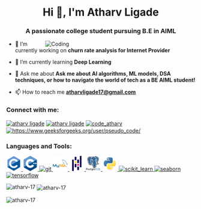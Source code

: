 <h1 align="center">Hi 👋, I'm Atharv Ligade</h1>
<h3 align="center">A passionate college student pursuing B.E in AIML</h3>
<img align="right" alt="Coding" width="400" src="https://raw.githubusercontent.com/SP-XD/SP-XD/main/images/dev-working_rounded.gif">

- 🔭 I’m currently working on **churn rate analysis for Internet Provider**

- 🌱 I’m currently learning **Deep Learning**

- 💬 Ask me about **Ask me about AI algorithms, ML models, DSA techniques, or how to navigate the world of tech as a BE AIML student!**

- 📫 How to reach me **atharvligade17@gmail.com**

<h3 align="left">Connect with me:</h3>
<p align="left">
<a href="https://linkedin.com/in/atharv ligade" target="blank"><img align="center" src="https://raw.githubusercontent.com/rahuldkjain/github-profile-readme-generator/master/src/images/icons/Social/linked-in-alt.svg" alt="atharv ligade" height="30" width="40" /></a>
<a href="https://kaggle.com/atharv ligade" target="blank"><img align="center" src="https://raw.githubusercontent.com/rahuldkjain/github-profile-readme-generator/master/src/images/icons/Social/kaggle.svg" alt="atharv ligade" height="30" width="40" /></a>
<a href="https://www.leetcode.com/code_atharv" target="blank"><img align="center" src="https://raw.githubusercontent.com/rahuldkjain/github-profile-readme-generator/master/src/images/icons/Social/leet-code.svg" alt="code_atharv" height="30" width="40" /></a>
<a href="https://auth.geeksforgeeks.org/user/https://www.geeksforgeeks.org/user/pseudo_code/" target="blank"><img align="center" src="https://raw.githubusercontent.com/rahuldkjain/github-profile-readme-generator/master/src/images/icons/Social/geeks-for-geeks.svg" alt="https://www.geeksforgeeks.org/user/pseudo_code/" height="30" width="40" /></a>
</p>

<h3 align="left">Languages and Tools:</h3>
<p align="left"> <a href="https://www.cprogramming.com/" target="_blank" rel="noreferrer"> <img src="https://raw.githubusercontent.com/devicons/devicon/master/icons/c/c-original.svg" alt="c" width="40" height="40"/> </a> <a href="https://www.w3schools.com/cpp/" target="_blank" rel="noreferrer"> <img src="https://raw.githubusercontent.com/devicons/devicon/master/icons/cplusplus/cplusplus-original.svg" alt="cplusplus" width="40" height="40"/> </a> <a href="https://git-scm.com/" target="_blank" rel="noreferrer"> <img src="https://www.vectorlogo.zone/logos/git-scm/git-scm-icon.svg" alt="git" width="40" height="40"/> </a> <a href="https://www.mysql.com/" target="_blank" rel="noreferrer"> <img src="https://raw.githubusercontent.com/devicons/devicon/master/icons/mysql/mysql-original-wordmark.svg" alt="mysql" width="40" height="40"/> </a> <a href="https://pandas.pydata.org/" target="_blank" rel="noreferrer"> <img src="https://raw.githubusercontent.com/devicons/devicon/2ae2a900d2f041da66e950e4d48052658d850630/icons/pandas/pandas-original.svg" alt="pandas" width="40" height="40"/> </a> <a href="https://www.postgresql.org" target="_blank" rel="noreferrer"> <img src="https://raw.githubusercontent.com/devicons/devicon/master/icons/postgresql/postgresql-original-wordmark.svg" alt="postgresql" width="40" height="40"/> </a> <a href="https://www.python.org" target="_blank" rel="noreferrer"> <img src="https://raw.githubusercontent.com/devicons/devicon/master/icons/python/python-original.svg" alt="python" width="40" height="40"/> </a> <a href="https://scikit-learn.org/" target="_blank" rel="noreferrer"> <img src="https://upload.wikimedia.org/wikipedia/commons/0/05/Scikit_learn_logo_small.svg" alt="scikit_learn" width="40" height="40"/> </a> <a href="https://seaborn.pydata.org/" target="_blank" rel="noreferrer"> <img src="https://seaborn.pydata.org/_images/logo-mark-lightbg.svg" alt="seaborn" width="40" height="40"/> </a> <a href="https://www.tensorflow.org" target="_blank" rel="noreferrer"> <img src="https://www.vectorlogo.zone/logos/tensorflow/tensorflow-icon.svg" alt="tensorflow" width="40" height="40"/> </a> </p>

<p><img align="left" src="https://github-readme-stats.vercel.app/api/top-langs?username=atharv-17&show_icons=true&locale=en&layout=compact" alt="atharv-17" /></p>

<p>&nbsp;<img align="center" src="https://github-readme-stats.vercel.app/api?username=atharv-17&show_icons=true&locale=en" alt="atharv-17" /></p>

<p><img align="center" src="https://github-readme-streak-stats.herokuapp.com/?user=atharv-17&" alt="atharv-17" /></p>
